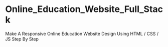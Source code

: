 # Online_Education_Website_Full_Stack
Make A Responsive Online Education Website Design Using HTML / CSS / JS Step By Step

